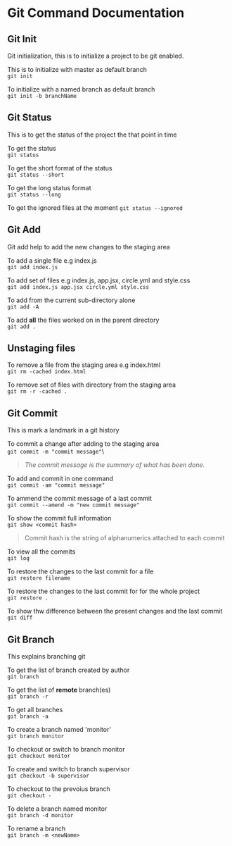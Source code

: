 # Git Command Documentation

## Git Init
Git initialization, this is to initialize a project to be git   enabled.  

This is to initialize with master as default branch  
`git init`

To initialize with a named branch as default branch  
`git init -b branchName`

## Git Status
This is to get the status of the project the that point in time 
  
To get the status  
`git status`

To get the short format of the status  
`git status --short`

To get the long status format  
`git status --long`
 
To get the ignored files at the moment
`git status --ignored`



## Git Add
Git add help to add the new changes to the staging area  

To add a single file e.g index.js  
`git add index.js`

To add set of files e.g index.js, app.jsx, circle.yml and style.css  
`git add index.js app.jsx circle.yml style.css`

To add from the current sub-directory alone  
`git add -A`

To add **all** the files worked on in the parent directory  
`git add .`

## Unstaging files
To remove a file from the staging area e.g index.html  
`git rm -cached index.html`

To remove set of files with directory from the staging area  
`git rm -r -cached .`


## Git Commit
This is mark a landmark in a git history  
  
To commit a change after adding to the staging area  
`git commit -m "commit message"`\

> *The commit message is the summary of what has been done.*  

To add and commit in one command   
`git commit -am "commit message"`

To ammend the commit message of a last commit  
`git commit --amend -m "new commit message"`

To show the commit full information  
`git show <commit hash>`

> Commit hash is the string of alphanumerics attached to each commit

To view all the commits  
`git log`

To restore the changes to the last commit  for a file  
`git restore filename`

To restore the changes to the last commit for for the whole project  
`git restore .`

To show thw difference between the present changes and the last commit  
`git diff` 


## Git Branch
This explains branching git

To get the list of branch created by author  
`git branch`

To get the list of **remote** branch(es)  
`git branch -r`

To get all branches  
`git branch -a`

To create a branch named 'monitor'  
`git branch monitor`

To checkout or switch to branch monitor   
`git checkout monitor`

To create and switch to branch supervisor  
`git checkout -b supervisor`

To checkout to the prevoius branch  
`git checkout -`

To delete a branch named monitor  
`git branch -d monitor`

To rename a branch  
`git branch -m <newName>`


<!-- git reset --hard HEAD~1 -->